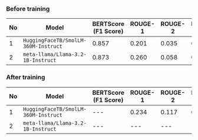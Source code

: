 ### Before training

|No|Model|BERTScore (F1 Score)|ROUGE-1|ROUGE-2|ROUGE-L|
|---|---|---|---|---|---|
|1|`HuggingFaceTB/SmolLM-360M-Instruct`|0.857|0.201|0.035|0.151|
|2|`meta-llama/Llama-3.2-1B-Instruct`|0.873|0.260|0.058|0.192|

### After training

|No|Model|BERTScore (F1 Score)|ROUGE-1|ROUGE-2|ROUGE-L|
|---|---|---|---|---|---|
|1|`HuggingFaceTB/SmolLM-360M-Instruct`|---|0.234|0.117|0.197|
|2|`meta-llama/Llama-3.2-1B-Instruct`|---|---|---|---|